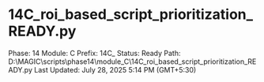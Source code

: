 # 14C_roi_based_script_prioritization_READY.py

Phase: 14
Module: C
Prefix: 14C_
Status: Ready
Path: D:\MAGIC\scripts\phase14\module_C\14C_roi_based_script_prioritization_READY.py
Last Updated: July 28, 2025 5:14 PM (GMT+5:30)
